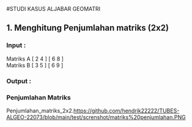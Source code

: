 #STUDI KASUS ALJABAR GEOMATRI

## 1. Menghitung Penjumlahan matriks (2x2)

### Input :


Matriks A
[ 2 4 ]
[ 6 8 ]                                                                                                                                        
Matriks B 
[ 3 5 ]
[ 6 9 ]


### Output : 
### Penjumlahan Matriks
Penjumlahan_matriks_2x2.https://github.com/hendrik22222/TUBES-ALGEO-22073/blob/main/test/screnshot/matriks%20penjumlahan.PNG


